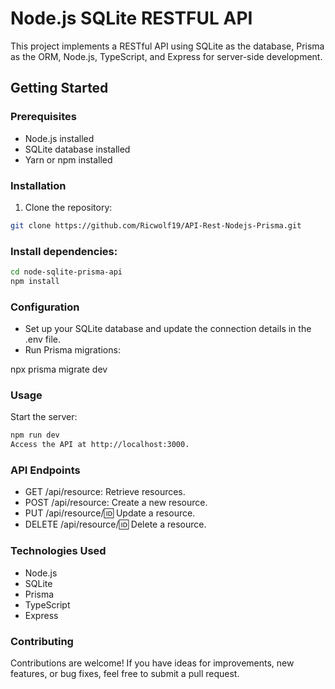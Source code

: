 # Node.js SQLite RESTFUL API

This project implements a RESTful API using SQLite as the database, Prisma as the ORM, Node.js, TypeScript, and Express for server-side development.

## Getting Started

### Prerequisites

- Node.js installed
- SQLite database installed
- Yarn or npm installed

### Installation

1. Clone the repository:

```bash
git clone https://github.com/Ricwolf19/API-Rest-Nodejs-Prisma.git
```

### Install dependencies:

```bash
cd node-sqlite-prisma-api
npm install
```
### Configuration

- Set up your SQLite database and update the connection details in the .env file.
- Run Prisma migrations:

npx prisma migrate dev

### Usage
Start the server:

```bash
npm run dev
Access the API at http://localhost:3000.
```

### API Endpoints
- GET /api/resource: Retrieve resources.
- POST /api/resource: Create a new resource.
- PUT /api/resource/:id: Update a resource.
- DELETE /api/resource/:id: Delete a resource.

### Technologies Used
- Node.js
- SQLite
- Prisma
- TypeScript
- Express

### Contributing
Contributions are welcome! If you have ideas for improvements, new features, or bug fixes, feel free to submit a pull request.